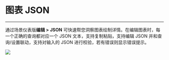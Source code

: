 # 图表 JSON
---

通过场景仪表版**编辑 > JSON** 可快速帮您洞察图表绘制详情。在编辑图表时，每一个正确的查询都对应一个 JSON 文本，支持复制粘贴，支持编辑 JSON 并和查询/设置联动，支持对输入的 JSON 进行校验，若有错误则显示错误提示。

![](../img/chart023.png)

